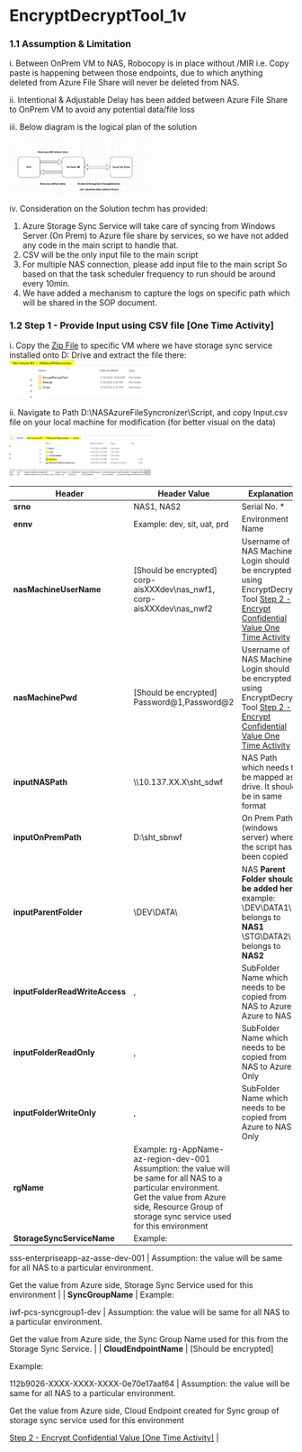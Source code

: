# EncryptDecryptTool_1v

### 1.1	Assumption & Limitation

i.	Between OnPrem VM to NAS, Robocopy is in place without /MIR i.e. Copy paste is happening between those endpoints, due to which anything deleted from Azure File Share will never be deleted from NAS.

ii.	Intentional & Adjustable Delay has been added between Azure  File Share to OnPrem VM to avoid any potential data/file loss

iii.	Below diagram is the logical plan of the solution

<img src="./images/Picture1.png" width="50%"/>

iv.	Consideration on the Solution techm has provided:
1.	Azure Storage Sync Service will take care of syncing from Windows Server (On Prem) to Azure file share by services, so we have not added any code in the main script to handle that.
2.	CSV will be the only input file to the main script
3.	For multiple NAS connection, please add input file to the main script
So based on that the task scheduler frequency to run should be around every 10min.
4.	We have added a mechanism to capture the logs on specific path which will be shared in the SOP document.

### 1.2	Step 1 - Provide Input using CSV file [One Time Activity]

i.	Copy the [Zip File](https://github.com/BasicCloudTech/PowershellAutomation/blob/main/NAS_AzureFileSync-Setup/NAS_AzureFileSync-Setup_5v.zip) to specific VM where we have storage sync service installed onto D: Drive and extract the file there:
<img src="./images/Picture2.png" width="50%"/>

ii.	Navigate to Path D:\NASAzureFileSyncronizer\Script, and copy Input.csv file on your local machine for modification (for better visual on the data)

<img src="./images/Picture3.png" width="50%"/>

<img src="./images/Picture4.png" width="50%"/>

| **Header**                     | **Header Value**                                                            | **Explanation**                                                                                                                                                                                                                                                                                                                                                            |
| ------------------------------ | --------------------------------------------------------------------------- | -------------------------------------------------------------------------------------------------------------------------------------------------------------------------------------------------------------------------------------------------------------------------------------------------------------------------------------------------------------------------- |
| **srno**                       | NAS1, NAS2                                                                  | Serial No.     *                                                                                             |
| **ennv**                       | Example: dev, sit, uat, prd                                                 | Environment Name  |
| **nasMachineUserName**         | [Should be encrypted] <br> corp-aisXXXdev\\nas_nwf1, <br> corp-aisXXXdev\\nas_nwf2 | Username of NAS Machine Login should be encrypted using EncryptDecrypt Tool [Step 2 - Encrypt Confidential Value One Time Activity](https://github.com/BasicCloudTech/PowershellAutomation/tree/main/NAS_AzureFileSync-Setup#12step-1---provide-input-using-csv-file-one-time-activity)|
| **nasMachinePwd**              | [Should be encrypted] <br> Password@1,Password@2 | Username of NAS Machine Login should be encrypted using EncryptDecrypt Tool [Step 2 - Encrypt Confidential Value One Time Activity](https://github.com/BasicCloudTech/PowershellAutomation/tree/main/NAS_AzureFileSync-Setup#12step-1---provide-input-using-csv-file-one-time-activity) |
| **inputNASPath**               | \\\\10.137.XX.X\\sht_sdwf                                                   | NAS Path which needs to be mapped as drive. It should be in same format  |
| **inputOnPremPath**            | D:\\sht_sbnwf                                                               | On Prem Path (windows server) where the script has been copied    |
| **inputParentFolder**          | \\DEV\\DATA\\ | NAS **Parent** **Folder should be added here** example: <br> \\DEV\\DATA1\\ belongs to **NAS1** <br> \\STG\\DATA2\\ belongs to  **NAS2** |
| **inputFolderReadWriteAccess** | <FolderName1>,<FolderName2>   | SubFolder Name which needs to be copied from NAS to Azure & Azure to NAS |
| **inputFolderReadOnly**        | <FolderName1>,<FolderName2> | SubFolder Name which needs to be copied from NAS to Azure Only |
| **inputFolderWriteOnly**       | <FolderName1>,<FolderName2> | SubFolder Name which needs to be copied from Azure to NAS Only |
| **rgName**                     | Example: rg-AppName-az-region-dev-001 <br> Assumption: the value will be same for all NAS to a particular environment. <br> Get the value from Azure side, Resource Group of storage sync service used for this environment  |
| **StorageSyncServiceName**     | Example:

sss-enterpriseapp-az-asse-dev-001                                 | Assumption: the value will be same for all NAS to a particular environment.

Get the value from Azure side, Storage Sync Service used for this environment                                                                                                                                                                                                                 |
| **SyncGroupName**              | Example:

iwf-pcs-syncgroup1-dev                                            | Assumption: the value will be same for all NAS to a particular environment.

Get the value from Azure side, the Sync Group Name used for this from the Storage Sync Service.                                                                                                                                                                                               |
| **CloudEndpointName**          | [Should be encrypted]

Example:

112b9026-XXXX-XXXX-XXXX-0e70e17aaf64       | Assumption: the value will be same for all NAS to a particular environment.

Get the value from Azure side, Cloud Endpoint created for Sync group of storage sync service used for this environment

[Step 2 - Encrypt Confidential Value [One Time Activity]](file:///C:/Users/Asus/Downloads/AIS%20-%20TechMahindra%20-%20Azure%20Infra%20Setup_20230320.docx#_Step_2_-) |